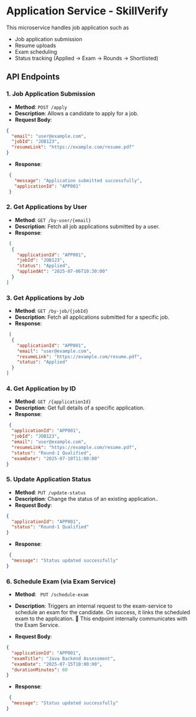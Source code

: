 # Application Service - SkillVerify
This microservice handles job application such as 
- Job application submission
- Resume uploads
- Exam scheduling
- Status tracking (Applied → Exam → Rounds → Shortlisted)

## API Endpoints
### 1. Job Application Submission
- **Method**: `POST /apply`  
- **Description**: Allows a candidate to apply for a job.
- **Request Body**:
```json
{
  "email": "user@example.com",
  "jobId": "JOB123",
  "resumeLink": "https://example.com/resume.pdf"
}
```
- **Response**:
```json
 {
   "message": "Application submitted successfully",
   "applicationId": "APP001"
 }
 ```

### 2. Get Applications by User
- **Method**: `GET /by-user/{email}`  
- **Description**: Fetch all job applications submitted by a user.
- **Response**:
```json
 [
  {
    "applicationId": "APP001",
    "jobId": "JOB123",
    "status": "Applied",
    "appliedAt": "2025-07-06T10:30:00"
  }
]
 ```

### 3. Get Applications by Job
- **Method**: `GET /by-job/{jobId}`  
- **Description**: Fetch all applications submitted for a specific job.
- **Response**:
```json
 [
  {
    "applicationId": "APP001",
    "email": "user@example.com",
    "resumeLink": "https://example.com/resume.pdf",
    "status": "Applied"
  }
]
 ```

### 4. Get Application by ID
- **Method**: `GET /{applicationId}`  
- **Description**: Get full details of a specific application.
- **Response**:
```json
 {
  "applicationId": "APP001",
  "jobId": "JOB123",
  "email": "user@example.com",
  "resumeLink": "https://example.com/resume.pdf",
  "status": "Round-1 Qualified",
  "examDate": "2025-07-10T11:00:00"
}
 ```
### 5. Update Application Status
- **Method**: `PUT /update-status`  
- **Description**: Change the status of an existing application..
- **Request Body**:
```json
{
  "applicationId": "APP001",
  "status": "Round-1 Qualified"
}
```
- **Response**:
```json
 {
  "message": "Status updated successfully"
}
 ```

### 6. Schedule Exam (via Exam Service)
- **Method**: ` PUT /schedule-exam`  
- **Description**: Triggers an internal request to the exam-service to schedule an exam for the candidate. On success, it links the scheduled exam to the application.
  🔗 This endpoint internally communicates with the Exam Service.

- **Request Body**:
```json
{
  "applicationId": "APP001",
  "examTitle": "Java Backend Assessment",
  "examDate": "2025-07-15T10:00:00",
  "durationMinutes": 60
}
```
- **Response**:
```json
 {
  "message": "Status updated successfully"
}
 ```
